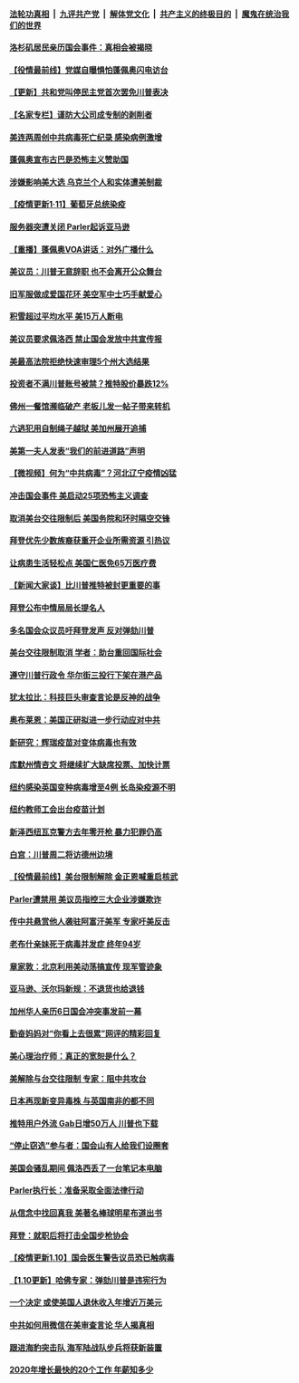 ####  [法轮功真相](../../../../basic/blob/master/README.md?t=01120831) &nbsp;|&nbsp; [九评共产党](../../../../9ping.md/blob/master/README.md?t=01120831) &nbsp;|&nbsp; [解体党文化](../../../../jtdwh.md/blob/master/README.md?t=01120831)  &nbsp;|&nbsp; [共产主义的终极目的](../../../../gczydzjmd.md/blob/master/README.md?t=01120831) &nbsp;|&nbsp; [魔鬼在统治我们的世界](../../../../mgztzwmdsj.md/blob/master/README.md?t=01120831) 

#### [洛杉矶居民亲历国会事件：真相会被揭晓](../pages/nsc412/n12679433.md?t=01120831) 

#### [【役情最前线】党媒自曝惧怕蓬佩奥闪电访台](../pages/nsc412/n12681501.md?t=01120831) 

#### [【更新】共和党叫停民主党首次罢免川普表决](../pages/nsc412/n12679740.md?t=01120831) 

#### [【名家专栏】谨防大公司成专制的剥削者](../pages/nsc412/n12680926.md?t=01120831) 

#### [美连两周创中共病毒死亡纪录 感染病例激增](../pages/nsc412/n12681763.md?t=01120831) 

#### [蓬佩奥宣布古巴是恐怖主义赞助国](../pages/nsc412/n12681705.md?t=01120831) 

#### [涉嫌影响美大选 乌克兰个人和实体遭美制裁](../pages/nsc412/n12681664.md?t=01120831) 

#### [【疫情更新1·11】葡萄牙总统染疫](../pages/nsc412/n12680567.md?t=01120831) 

#### [服务器突遭关闭 Parler起诉亚马逊](../pages/nsc412/n12681566.md?t=01120831) 

#### [【重播】蓬佩奥VOA讲话：对外广播什么](../pages/nsc412/n12681321.md?t=01120831) 

#### [美议员：川普无意辞职 也不会离开公众舞台](../pages/nsc412/n12681537.md?t=01120831) 

#### [旧军服做成爱国花环 美空军中士巧手献爱心](../pages/nsc412/n12680879.md?t=01120831) 

#### [积雪超过平均水平 美15万人断电](../pages/nsc412/n12681378.md?t=01120831) 

#### [美议员要求佩洛西 禁止国会发放中共宣传报](../pages/nsc412/n12681314.md?t=01120831) 

#### [美最高法院拒绝快速审理5个州大选结果](../pages/nsc412/n12681363.md?t=01120831) 

#### [投资者不满川普账号被禁？推特股价暴跌12%](../pages/nsc412/n12681134.md?t=01120831) 

#### [佛州一餐馆濒临破产 老板儿发一帖子带来转机](../pages/nsc412/n12680572.md?t=01120831) 

#### [六逃犯用自制绳子越狱 美加州展开追捕](../pages/nsc412/n12681213.md?t=01120831) 

#### [美第一夫人发表“我们的前进道路”声明](../pages/nsc412/n12681301.md?t=01120831) 

#### [【微视频】何为“中共病毒”？河北辽宁疫情凶猛](../pages/nsc412/n12681005.md?t=01120831) 

#### [冲击国会事件 美启动25项恐怖主义调查](../pages/nsc412/n12681217.md?t=01120831) 

#### [取消美台交往限制后 美国务院和环时隔空交锋](../pages/nsc412/n12681218.md?t=01120831) 

#### [拜登优先少数族裔获重开企业所需资源 引热议](../pages/nsc412/n12681013.md?t=01120831) 

#### [让病患生活轻松点 美国仁医免65万医疗费](../pages/nsc412/n12679880.md?t=01120831) 

#### [【新闻大家谈】比川普推特被封更重要的事](../pages/nsc412/n12681139.md?t=01120831) 

#### [拜登公布中情局局长提名人](../pages/nsc412/n12681095.md?t=01120831) 

#### [多名国会众议员吁拜登发声 反对弹劾川普](../pages/nsc412/n12680708.md?t=01120831) 

#### [美台交往限制取消 学者：助台重回国际社会](../pages/nsc412/n12680554.md?t=01120831) 

#### [遵守川普行政令 华尔街三投行下架在港产品](../pages/nsc412/n12680498.md?t=01120831) 

#### [犹太拉比：科技巨头审查言论是反神的战争](../pages/nsc412/n12680516.md?t=01120831) 

#### [奥布莱恩：美国正研拟进一步行动应对中共](../pages/nsc412/n12680297.md?t=01120831) 

#### [新研究：辉瑞疫苗对变体病毒也有效](../pages/nsc412/n12679995.md?t=01120831) 

#### [库默州情咨文 将继续扩大缺席投票、加快计票](../pages/nsc412/n12679963.md?t=01120831) 

#### [纽约感染英国变种病毒增至4例 长岛染疫源不明](../pages/nsc412/n12680016.md?t=01120831) 

#### [纽约教师工会出台疫苗计划](../pages/nsc412/n12680001.md?t=01120831) 

#### [新泽西纽瓦克警方去年零开枪  暴力犯罪仍高](../pages/nsc412/n12679958.md?t=01120831) 

#### [白宫：川普周二将访德州边境](../pages/nsc412/n12679595.md?t=01120831) 

#### [【役情最前线】美台限制解除 金正恩喊重启核武](../pages/nsc412/n12679629.md?t=01120831) 

#### [Parler遭禁用 美议员指控三大企业涉嫌欺诈](../pages/nsc412/n12679483.md?t=01120831) 

#### [传中共悬赏他人袭驻阿富汗美军 专家吁美反击](../pages/nsc412/n12676991.md?t=01120831) 

#### [老布什亲妹死于病毒并发症 终年94岁](../pages/nsc412/n12679401.md?t=01120831) 

#### [章家敦：北京利用美动荡搞宣传 现军管迹象](../pages/nsc412/n12679448.md?t=01120831) 

#### [亚马逊、沃尔玛新规：不退货也给退钱](../pages/nsc412/n12679361.md?t=01120831) 

#### [加州华人亲历6日国会冲突事发前一幕](../pages/nsc412/n12679327.md?t=01120831) 

#### [勤奋妈妈对“你看上去很累”网评的精彩回复](../pages/nsc412/n12678912.md?t=01120831) 

#### [美心理治疗师：真正的宽恕是什么？](../pages/nsc412/n12678354.md?t=01120831) 

#### [美解除与台交往限制 专家：阻中共攻台](../pages/nsc412/n12679165.md?t=01120831) 

#### [日本再现新变异毒株 与英国南非的都不同](../pages/nsc412/n12679184.md?t=01120831) 

#### [推特用户外流 Gab日增50万人 川普也下载](../pages/nsc412/n12679136.md?t=01120831) 

#### [“停止窃选”参与者：国会山有人给我们设圈套](../pages/nsc412/n12679045.md?t=01120831) 

#### [美国会骚乱期间 佩洛西丢了一台笔记本电脑](../pages/nsc412/n12679071.md?t=01120831) 

#### [Parler执行长：准备采取全面法律行动](../pages/nsc412/n12679048.md?t=01120831) 

#### [从信念中找回真我 美著名棒球明星布道出书](../pages/nsc412/n12678904.md?t=01120831) 

#### [拜登：就职后将打击全国步枪协会](../pages/nsc412/n12679050.md?t=01120831) 

#### [【疫情更新1.10】国会医生警告议员恐已触病毒](../pages/nsc412/n12678707.md?t=01120831) 

#### [【1.10更新】哈佛专家：弹劾川普是违宪行为](../pages/nsc412/n12678286.md?t=01120831) 

#### [一个决定 或使美国人退休收入年增近万美元](../pages/nsc412/n12674863.md?t=01120831) 

#### [中共如何用微信在美审查言论 华人揭真相](../pages/nsc412/n12677075.md?t=01120831) 

#### [跟进海豹突击队 海军陆战队步兵将获新装置](../pages/nsc412/n12669756.md?t=01120831) 

#### [2020年增长最快的20个工作 年薪知多少](../pages/nsc412/n12664548.md?t=01120831) 

